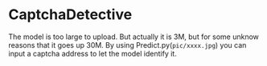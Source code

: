 # CaptchaDetective
The model is too large to upload. But actually it is 3M, but for some unknow reasons that it goes up 30M.
By using Predict.py(`pic/xxxx.jpg`) you can input a captcha address to let the model identify it.
